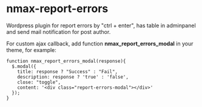 # nmax-report-errors
Wordpress plugin for report errors by "ctrl + enter", has table in adminpanel and send mail notification for post author.

For custom ajax callback, add function **nmax_report_errors_modal** in your theme, for example:

```
function nmax_report_errors_modal(response){
  $.modal({
    title: response ? "Success" : "Fail",
    description: response ? 'true' : 'false',
    close: "toggle",
    content: '<div class="report-errors-modal"></div>'
  });
}
```
